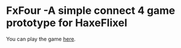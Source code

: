 # FxFour -A simple connect 4 game prototype for HaxeFlixel



You can play the game [here](https://harpwood.itch.io/hxfour).

